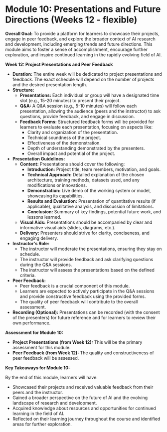 # **Module 10: Presentations and Future Directions (Weeks 12 - flexible)**

**Overall Goal:** To provide a platform for learners to showcase their projects, engage in peer feedback, and explore the broader context of AI research and development, including emerging trends and future directions. This module aims to foster a sense of accomplishment, encourage further exploration, and inspire continued learning in the rapidly evolving field of AI.

**Week 12: Project Presentations and Peer Feedback**

*   **Duration:** The entire week will be dedicated to project presentations and feedback. The exact schedule will depend on the number of projects and the desired presentation length.
*   **Structure:**
    *   **Presentations:** Each individual or group will have a designated time slot (e.g., 15-20 minutes) to present their project.
    *   **Q\&A:** A Q\&A session (e.g., 5-10 minutes) will follow each presentation, allowing the audience (peers and the instructor) to ask questions, provide feedback, and engage in discussion.
    *   **Feedback Forms:**  Structured feedback forms will be provided for learners to evaluate each presentation, focusing on aspects like:
        *   Clarity and organization of the presentation.
        *   Technical soundness of the project.
        *   Effectiveness of the demonstration.
        *   Depth of understanding demonstrated by the presenters.
        *   Overall impact and potential of the project.
*   **Presentation Guidelines:**
    *   **Content:** Presentations should cover the following:
        *   **Introduction:** Project title, team members, motivation, and goals.
        *   **Technical Approach:**  Detailed explanation of the chosen architecture, training methods, datasets used, and any modifications or innovations.
        *   **Demonstration:** Live demo of the working system or model, showcasing its capabilities.
        *   **Results and Evaluation:** Presentation of quantitative results (if applicable), qualitative analysis, and discussion of limitations.
        *   **Conclusion:** Summary of key findings, potential future work, and lessons learned.
    *   **Visual Aids:**  Presentations should be accompanied by clear and informative visual aids (slides, diagrams, etc.).
    *   **Delivery:** Presenters should strive for clarity, conciseness, and engaging delivery.
*   **Instructor's Role:**
    *   The instructor will moderate the presentations, ensuring they stay on schedule.
    *   The instructor will provide feedback and ask clarifying questions during the Q\&A sessions.
    *   The instructor will assess the presentations based on the defined criteria.
*   **Peer Feedback:**
    *   Peer feedback is a crucial component of this module.
    *   Learners are expected to actively participate in the Q\&A sessions and provide constructive feedback using the provided forms.
    *   The quality of peer feedback will contribute to the overall assessment.
*   **Recording (Optional):** Presentations can be recorded (with the consent of the presenters) for future reference and for learners to review their own performance.

**Assessment for Module 10:**

*   **Project Presentations (from Week 12):** This will be the primary assessment for this module.
*   **Peer Feedback (from Week 12):**  The quality and constructiveness of peer feedback will be assessed.

**Key Takeaways for Module 10:**

By the end of this module, learners will have:

*   Showcased their projects and received valuable feedback from their peers and the instructor.
*   Gained a broader perspective on the future of AI and the evolving landscape of research and development.
*   Acquired knowledge about resources and opportunities for continued learning in the field of AI.
*   Reflected on their learning journey throughout the course and identified areas for further exploration.